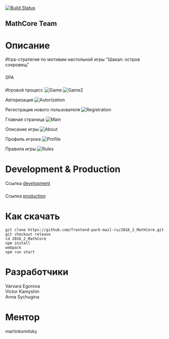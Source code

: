 [![Build Status](https://travis-ci.org/frontend-park-mail-ru/sample.svg?branch=master)](https://travis-ci.org/frontend-park-mail-ru/sample)
## MathCore Team    

#  Описание  
Игра-стратегия по мотивам настольной игры "Шакал: остров сокровищ" 
###
SPA
###

Игровой процесс
![Game](https://github.com/sychuginaanna/MathCore/raw/master/README/game2.png)
![Game2](https://github.com/sychuginaanna/MathCore/raw/master/README/game.png)

Авторизация
![Autorization](https://github.com/sychuginaanna/MathCore/raw/master/README/welcomePage.png)

Регистрация нового пользователя
![Registration](https://github.com/sychuginaanna/MathCore/raw/master/README/registration.png)

Главная страница
![Main](https://github.com/sychuginaanna/MathCore/raw/master/README/main.png)

Описание игры
![About](https://github.com/sychuginaanna/MathCore/raw/master/README/about.png)

Профиль игрока
![Profile](https://github.com/sychuginaanna/MathCore/raw/master/README/profile.png)

Правила игры
![Rules](https://github.com/sychuginaanna/MathCore/raw/master/README/rules.png)


# Development & Production 

Ссылка [development](https://github.com/VictorKamyshin/2016_2_MathCore)
###
Ссылка [production](https://techno-frontend-mathcore.herokuapp.com/)

# Как скачать 
```
git clone https://github.com/frontend-park-mail-ru/2016_2_MathCore.git 
git checkout release
cd 2016_2_MathCore  
npm install 
webpack
npm run start  
```
# Разработчики  
Varvara Egorova  
Victor Kamyshin  
Anna Sychugina  

#  Ментор  

martinkomitsky  
 


